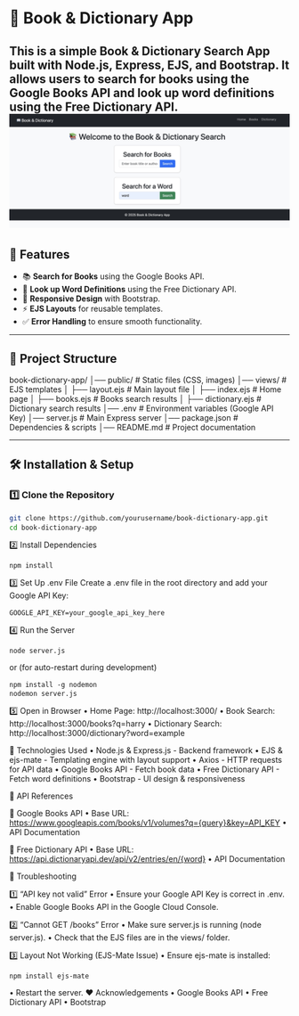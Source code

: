 
# 📖 Book & Dictionary App

This is a simple **Book & Dictionary Search App** built with **Node.js, Express, EJS**, and **Bootstrap**.
It allows users to search for books using the **Google Books API** and look up word definitions using the **Free Dictionary API**.
![App Logo](./public/book&dictionary.jpg)
---

## 🚀 Features

- 📚 **Search for Books** using the Google Books API.
- 📖 **Look up Word Definitions** using the Free Dictionary API.
- 🎨 **Responsive Design** with Bootstrap.
- ⚡ **EJS Layouts** for reusable templates.
- ✅ **Error Handling** to ensure smooth functionality.

---

## 📂 Project Structure

book-dictionary-app/
│── public/              # Static files (CSS, images)
│── views/               # EJS templates
│   ├── layout.ejs       # Main layout file
│   ├── index.ejs        # Home page
│   ├── books.ejs        # Books search results
│   ├── dictionary.ejs   # Dictionary search results
│── .env                 # Environment variables (Google API Key)
│── server.js            # Main Express server
│── package.json         # Dependencies & scripts
│── README.md            # Project documentation

---

## 🛠️ Installation & Setup

### 1️⃣ Clone the Repository
```bash
git clone https://github.com/yourusername/book-dictionary-app.git
cd book-dictionary-app
```
2️⃣ Install Dependencies
```
npm install
```
3️⃣ Set Up .env File
Create a .env file in the root directory and add your Google API Key:
```
GOOGLE_API_KEY=your_google_api_key_here
```
4️⃣ Run the Server
```
node server.js
```
or (for auto-restart during development)
```
npm install -g nodemon
nodemon server.js
```
5️⃣ Open in Browser
	•	Home Page: http://localhost:3000/
	•	Book Search: http://localhost:3000/books?q=harry
	•	Dictionary Search: http://localhost:3000/dictionary?word=example

🔧 Technologies Used
	•	Node.js & Express.js - Backend framework
	•	EJS & ejs-mate - Templating engine with layout support
	•	Axios - HTTP requests for API data
	•	Google Books API - Fetch book data
	•	Free Dictionary API - Fetch word definitions
	•	Bootstrap - UI design & responsiveness

📌 API References

🔹 Google Books API
	•	Base URL: https://www.googleapis.com/books/v1/volumes?q={query}&key=API_KEY
	•	API Documentation

🔹 Free Dictionary API
	•	Base URL: https://api.dictionaryapi.dev/api/v2/entries/en/{word}
	•	API Documentation

🐞 Troubleshooting

1️⃣ “API key not valid” Error
	•	Ensure your Google API Key is correct in .env.
	•	Enable Google Books API in the Google Cloud Console.

2️⃣ “Cannot GET /books” Error
	•	Make sure server.js is running (node server.js).
	•	Check that the EJS files are in the views/ folder.

3️⃣ Layout Not Working (EJS-Mate Issue)
	•	Ensure ejs-mate is installed:
```
npm install ejs-mate

```
•	Restart the server.
❤️ Acknowledgements
	•	Google Books API
	•	Free Dictionary API
	•	Bootstrap


